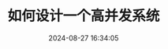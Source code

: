 ---
title: 如何设计一个高并发系统
categories:
  - 猿面试
tags:
  - 架构
  - 高并发
date: 2024-08-27 16:34:05
topic: interview
---
